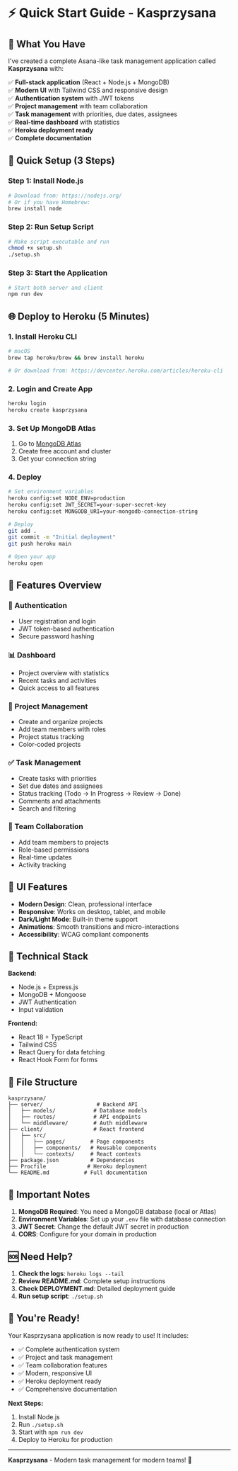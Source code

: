 # ⚡ Quick Start Guide - Kasprzysana

## 🎯 What You Have

I've created a complete Asana-like task management application called **Kasprzysana** with:

✅ **Full-stack application** (React + Node.js + MongoDB)  
✅ **Modern UI** with Tailwind CSS and responsive design  
✅ **Authentication system** with JWT tokens  
✅ **Project management** with team collaboration  
✅ **Task management** with priorities, due dates, assignees  
✅ **Real-time dashboard** with statistics  
✅ **Heroku deployment ready**  
✅ **Complete documentation**  

## 🚀 Quick Setup (3 Steps)

### Step 1: Install Node.js
```bash
# Download from: https://nodejs.org/
# Or if you have Homebrew:
brew install node
```

### Step 2: Run Setup Script
```bash
# Make script executable and run
chmod +x setup.sh
./setup.sh
```

### Step 3: Start the Application
```bash
# Start both server and client
npm run dev
```

## 🌐 Deploy to Heroku (5 Minutes)

### 1. Install Heroku CLI
```bash
# macOS
brew tap heroku/brew && brew install heroku

# Or download from: https://devcenter.heroku.com/articles/heroku-cli
```

### 2. Login and Create App
```bash
heroku login
heroku create kasprzysana
```

### 3. Set Up MongoDB Atlas
1. Go to [MongoDB Atlas](https://www.mongodb.com/cloud/atlas)
2. Create free account and cluster
3. Get your connection string

### 4. Deploy
```bash
# Set environment variables
heroku config:set NODE_ENV=production
heroku config:set JWT_SECRET=your-super-secret-key
heroku config:set MONGODB_URI=your-mongodb-connection-string

# Deploy
git add .
git commit -m "Initial deployment"
git push heroku main

# Open your app
heroku open
```

## 📱 Features Overview

### 🔐 Authentication
- User registration and login
- JWT token-based authentication
- Secure password hashing

### 📊 Dashboard
- Project overview with statistics
- Recent tasks and activities
- Quick access to all features

### 📁 Project Management
- Create and organize projects
- Add team members with roles
- Project status tracking
- Color-coded projects

### ✅ Task Management
- Create tasks with priorities
- Set due dates and assignees
- Status tracking (Todo → In Progress → Review → Done)
- Comments and attachments
- Search and filtering

### 👥 Team Collaboration
- Add team members to projects
- Role-based permissions
- Real-time updates
- Activity tracking

## 🎨 UI Features

- **Modern Design**: Clean, professional interface
- **Responsive**: Works on desktop, tablet, and mobile
- **Dark/Light Mode**: Built-in theme support
- **Animations**: Smooth transitions and micro-interactions
- **Accessibility**: WCAG compliant components

## 🔧 Technical Stack

**Backend:**
- Node.js + Express.js
- MongoDB + Mongoose
- JWT Authentication
- Input validation

**Frontend:**
- React 18 + TypeScript
- Tailwind CSS
- React Query for data fetching
- React Hook Form for forms

## 📁 File Structure

```
kasprzysana/
├── server/                 # Backend API
│   ├── models/            # Database models
│   ├── routes/            # API endpoints
│   └── middleware/        # Auth middleware
├── client/                # React frontend
│   ├── src/
│   │   ├── pages/        # Page components
│   │   ├── components/   # Reusable components
│   │   └── contexts/     # React contexts
├── package.json          # Dependencies
├── Procfile             # Heroku deployment
└── README.md           # Full documentation
```

## 🚨 Important Notes

1. **MongoDB Required**: You need a MongoDB database (local or Atlas)
2. **Environment Variables**: Set up your `.env` file with database connection
3. **JWT Secret**: Change the default JWT secret in production
4. **CORS**: Configure for your domain in production

## 🆘 Need Help?

1. **Check the logs**: `heroku logs --tail`
2. **Review README.md**: Complete setup instructions
3. **Check DEPLOYMENT.md**: Detailed deployment guide
4. **Run setup script**: `./setup.sh`

## 🎉 You're Ready!

Your Kasprzysana application is now ready to use! It includes:

- ✅ Complete authentication system
- ✅ Project and task management
- ✅ Team collaboration features
- ✅ Modern, responsive UI
- ✅ Heroku deployment ready
- ✅ Comprehensive documentation

**Next Steps:**
1. Install Node.js
2. Run `./setup.sh`
3. Start with `npm run dev`
4. Deploy to Heroku for production

---

**Kasprzysana** - Modern task management for modern teams! 🚀 